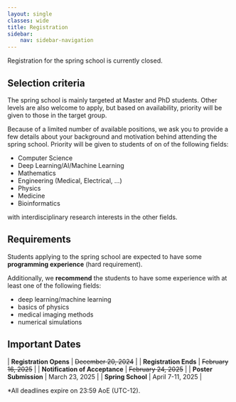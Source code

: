 ```yaml
---
layout: single
classes: wide
title: Registration
sidebar:
    nav: sidebar-navigation
---
```

Registration for the spring school is currently closed.

<!-- <div style="text-align: center; margin-top: 20px;">
    <a target="_blank" rel="noopener noreferrer" href="https://forms.gle/WKJkQbDHgMDdzbwZ9" style="background-color: #85CDFD; color: white; padding: 15px 25px; text-align: center; text-decoration: none; display: inline-block; font-size: 16px; border-radius: 5px;">To the registration form</a>
</div> -->

## Selection criteria

The spring school is mainly targeted at Master and PhD students. 
Other levels are also welcome to apply, but based on availability, priority will be given to those in the target group.

Because of a limited number of available positions, we ask you to provide a few details about your background and motivation behind attending the spring school.
Priority will be given to students of on of the following fields:

- Computer Science
- Deep Learning/AI/Machine Learning
- Mathematics
- Engineering (Medical, Electrical, …)
- Physics
- Medicine
- Bioinformatics

with interdisciplinary research interests in the other fields.

## Requirements
Students applying to the spring school are expected to have some **programming experience** (hard requirement).

Additionally, we **recommend** the students to have some experience with at least one of the following fields:
- deep learning/machine learning
- basics of physics
- medical imaging methods
- numerical simulations


## Important Dates

| **Registration Opens**         | <s>December 20, 2024</s> |
| **Registration Ends**          | <s>February 16, 2025</s> |
| **Notification of Acceptance** | <s>February 24, 2025</s> |
| **Poster Submission**          | March 23, 2025    |
| **Spring School**              | April 7-11, 2025  |

*All deadlines expire on 23:59 AoE (UTC-12).
